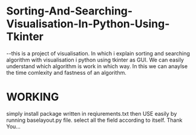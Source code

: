 # Sorting-And-Searching-Visualisation-In-Python-Using-Tkinter
--this is a project of visualisation. In which i explain sorting and searching algorithm with visualisation i python using tkinter as GUI.
We can easily understand which algorithm is work in which way. In this we can anaylse the time comlexity and fastness of an algorithm.

# WORKING
simply install package written in reqiurements.txt
then USE easily by running baselayout.py file.
select all the field according to itself.
Thank You...
